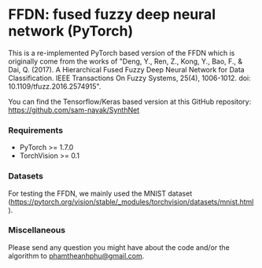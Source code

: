 # FFDN: fused fuzzy deep neural network (PyTorch)

This is a re-implemented PyTorch based version of the FFDN which is originally come from the works of "Deng, Y., Ren, Z., Kong, Y., Bao, F., & Dai, Q. (2017). A Hierarchical Fused Fuzzy Deep Neural Network for Data Classification. IEEE Transactions On Fuzzy Systems, 25(4), 1006-1012. doi: 10.1109/tfuzz.2016.2574915".

You can find the Tensorflow/Keras based version at this GitHub repository: https://github.com/sam-nayak/SynthNet

### Requirements
- PyTorch >= 1.7.0
- TorchVision >= 0.1

### Datasets
For testing the FFDN, we mainly used the MNIST dataset (https://pytorch.org/vision/stable/_modules/torchvision/datasets/mnist.html).

### Miscellaneous

Please send any question you might have about the code and/or the algorithm to <phamtheanhphu@gmail.com>.
